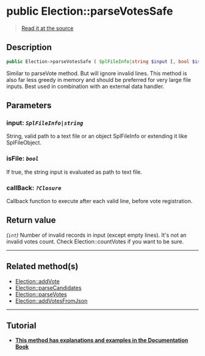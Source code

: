 # public Election::parseVotesSafe

> [Read it at the source](https://github.com/julien-boudry/Condorcet/blob/master/src/ElectionProcess/VotesProcess.php#L452)

## Description    

```php
public Election->parseVotesSafe ( SplFileInfo|string $input [, bool $isFile = false , ?Closure $callBack = null] ): int
```

Similar to parseVote method. But will ignore invalid lines. This method is also far less greedy in memory and should be preferred for very large file inputs. Best used in combination with an external data handler.

## Parameters

### **input:** *`SplFileInfo|string`*   
String, valid path to a text file or an object SplFileInfo or extending it like SplFileObject.    

### **isFile:** *`bool`*   
If true, the string input is evaluated as path to text file.    

### **callBack:** *`?Closure`*   
Callback function to execute after each valid line, before vote registration.    


## Return value   

*(`int`)* Number of invalid records in input (except empty lines). It's not an invalid votes count. Check Election::countVotes if you want to be sure.


---------------------------------------

## Related method(s)      

* [Election::addVote](/Docs/api-reference/Election%20Class/Election--addVote.md)    
* [Election::parseCandidates](/Docs/api-reference/Election%20Class/Election--parseCandidates.md)    
* [Election::parseVotes](/Docs/api-reference/Election%20Class/Election--parseVotes.md)    
* [Election::addVotesFromJson](/Docs/api-reference/Election%20Class/Election--addVotesFromJson.md)    

---------------------------------------

## Tutorial

* **[This method has explanations and examples in the Documentation Book](https://docs.condorcet.io/3.AsPhpLibrary/5.Votes/1.AddVotes)**    
